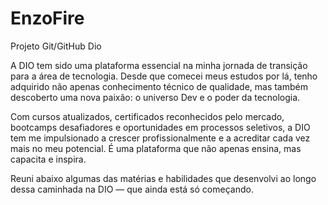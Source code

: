 # EnzoFire
Projeto Git/GitHub Dio

A DIO tem sido uma plataforma essencial na minha jornada de transição para a área de tecnologia. Desde que comecei meus estudos por lá, tenho adquirido não apenas conhecimento técnico de qualidade, mas também descoberto uma nova paixão: o universo Dev e o poder da tecnologia.

Com cursos atualizados, certificados reconhecidos pelo mercado, bootcamps desafiadores e oportunidades em processos seletivos, a DIO tem me impulsionado a crescer profissionalmente e a acreditar cada vez mais no meu potencial. É uma plataforma que não apenas ensina, mas capacita e inspira.

Reuni abaixo algumas das matérias e habilidades que desenvolvi ao longo dessa caminhada na DIO — que ainda está só começando.

